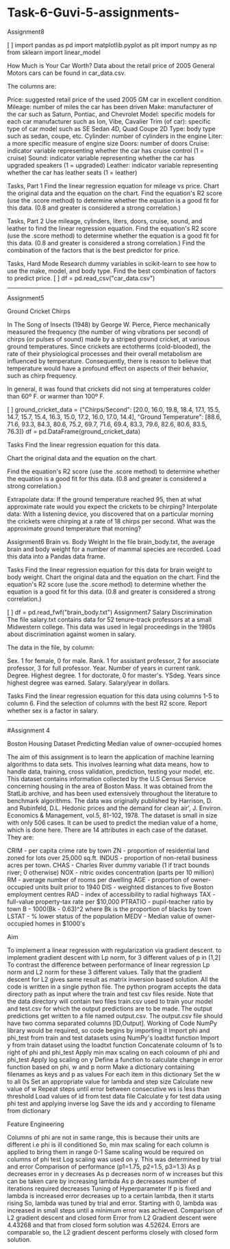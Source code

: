 # Task-6-Guvi-5-assignments-
Assignment8


[ ]
import pandas as pd
import matplotlib.pyplot as plt
import numpy as np
from sklearn import linear_model


How Much is Your Car Worth?
Data about the retail price of 2005 General Motors cars can be found in car_data.csv.

The columns are:

Price: suggested retail price of the used 2005 GM car in excellent condition.
Mileage: number of miles the car has been driven
Make: manufacturer of the car such as Saturn, Pontiac, and Chevrolet
Model: specific models for each car manufacturer such as Ion, Vibe, Cavalier
Trim (of car): specific type of car model such as SE Sedan 4D, Quad Coupe 2D
Type: body type such as sedan, coupe, etc.
Cylinder: number of cylinders in the engine
Liter: a more specific measure of engine size
Doors: number of doors
Cruise: indicator variable representing whether the car has cruise control (1 = cruise)
Sound: indicator variable representing whether the car has upgraded speakers (1 = upgraded)
Leather: indicator variable representing whether the car has leather seats (1 = leather)


Tasks, Part 1
Find the linear regression equation for mileage vs price.
Chart the original data and the equation on the chart.
Find the equation's R2 score (use the .score method) to determine whether the equation is a good fit for this data. (0.8 and greater is considered a strong correlation.)

Tasks, Part 2
Use mileage, cylinders, liters, doors, cruise, sound, and leather to find the linear regression equation.
Find the equation's R2 score (use the .score method) to determine whether the equation is a good fit for this data. (0.8 and greater is considered a strong correlation.)
Find the combination of the factors that is the best predictor for price.


Tasks, Hard Mode
Research dummy variables in scikit-learn to see how to use the make, model, and body type.
Find the best combination of factors to predict price.
[ ]
df = pd.read_csv("car_data.csv")



----------------------------------------------------------------------------------------------------------------------

Assignment5

Ground Cricket Chirps

In The Song of Insects (1948) by George W. Pierce, Pierce mechanically measured the frequency (the number of wing vibrations per second) of chirps (or pulses of sound) made by a striped ground cricket, at various ground temperatures. Since crickets are ectotherms (cold-blooded), the rate of their physiological processes and their overall metabolism are influenced by temperature. Consequently, there is reason to believe that temperature would have a profound effect on aspects of their behavior, such as chirp frequency.



In general, it was found that crickets did not sing at temperatures colder than 60º F. or warmer than 100º F.


[ ]
ground_cricket_data = {"Chirps/Second": [20.0, 16.0, 19.8, 18.4, 17.1, 15.5, 14.7,
                                         15.7, 15.4, 16.3, 15.0, 17.2, 16.0, 17.0,
                                         14.4],
                       "Ground Temperature": [88.6, 71.6, 93.3, 84.3, 80.6, 75.2, 69.7,
                                              71.6, 69.4, 83.3, 79.6, 82.6, 80.6, 83.5,
                                              76.3]}
df = pd.DataFrame(ground_cricket_data)


Tasks
Find the linear regression equation for this data.

Chart the original data and the equation on the chart.

Find the equation's R2 score (use the .score method) to determine whether the equation is a good fit for this data. (0.8 and greater is considered a strong correlation.)

Extrapolate data: If the ground temperature reached 95, then at what approximate rate would you expect the crickets to be chirping?
Interpolate data: With a listening device, you discovered that on a particular morning the crickets were chirping at a rate of 18 chirps per second. What was the approximate ground temperature that morning?



Assignment6
Brain vs. Body Weight
In the file brain_body.txt, the average brain and body weight for a number of mammal species are recorded. Load this data into a Pandas data frame.

Tasks
Find the linear regression equation for this data for brain weight to body weight.
Chart the original data and the equation on the chart.
Find the equation's R2 score (use the .score method) to determine whether the equation is a good fit for this data. (0.8 and greater is considered a strong correlation.)


[ ]
df = pd.read_fwf("brain_body.txt")
Assignment7
Salary Discrimination
The file salary.txt contains data for 52 tenure-track professors at a small Midwestern college. This data was used in legal proceedings in the 1980s about discrimination against women in salary.



The data in the file, by column:

Sex. 1 for female, 0 for male.
Rank. 1 for assistant professor, 2 for associate professor, 3 for full professor.
Year. Number of years in current rank.
Degree. Highest degree. 1 for doctorate, 0 for master's.
YSdeg. Years since highest degree was earned.
Salary. Salary/year in dollars.


Tasks
Find the linear regression equation for this data using columns 1-5 to column 6.
Find the selection of columns with the best  R2  score.
Report whether sex is a factor in salary.

---------------------------------------------------------------------------------------------------------------------------
#Assignment 4
 
Boston Housing Dataset
Predicting Median value of owner-occupied homes

The aim of this assignment is to learn the application of machine learning algorithms to data sets. This involves learning what data means, how to handle data, training, cross validation, prediction, testing your model, etc.
This dataset contains information collected by the U.S Census Service concerning housing in the area of Boston Mass. It was obtained from the StatLib archive, and has been used extensively throughout the literature to benchmark algorithms. The data was originally published by Harrison, D. and Rubinfeld, D.L. Hedonic prices and the demand for clean air', J. Environ. Economics & Management, vol.5, 81-102, 1978.
The dataset is small in size with only 506 cases. It can be used to predict the median value of a home, which is done here. There are 14 attributes in each case of the dataset. They are:


CRIM - per capita crime rate by town
ZN - proportion of residential land zoned for lots over 25,000 sq.ft.
INDUS - proportion of non-retail business acres per town.
CHAS - Charles River dummy variable (1 if tract bounds river; 0 otherwise)
NOX - nitric oxides concentration (parts per 10 million)
RM - average number of rooms per dwelling
AGE - proportion of owner-occupied units built prior to 1940
DIS - weighted distances to five Boston employment centres
RAD - index of accessibility to radial highways
TAX - full-value property-tax rate per $10,000
PTRATIO - pupil-teacher ratio by town
B - 1000(Bk - 0.63)^2 where Bk is the proportion of blacks by town
LSTAT - % lower status of the population
MEDV - Median value of owner-occupied homes in $1000's

 
Aim

To implement a linear regression with regularization via gradient descent.
to implement gradient descent with Lp norm, for 3 different values of p in (1,2]
To contrast the difference between performance of linear regression Lp norm and L2 norm for these 3 different values.
Tally that the gradient descent for L2 gives same result as matrix inversion based solution.
All the code is written in a single python file. The python program accepts the data directory path as input where the train and test csv files reside. Note that the data directory will contain two files train.csv used to train your model and test.csv for which the output predictions are to be made. The output predictions get written to a file named output.csv. The output.csv file should have two comma separated columns [ID,Output].
Working of Code
NumPy library would be required, so code begins by importing it
Import phi and phi_test from train and test datasets using NumPy's loadtxt function
Import y from train dataset using the loadtxt function
Concatenate coloumn of 1s to right of phi and phi_test
Apply min max scaling on each coloumn of phi and phi_test
Apply log scaling on y
Define a function to calculate change in error function based on phi, w and p norm
Make a dictionary containing filenames as keys and p as values
For each item in this dictionary
Set the w to all 0s
Set an appropriate value for lambda and step size
Calculate new value of w
Repeat steps until error between consecutive ws is less than threshold
Load values of id from test data file
Calculate y for test data using phi test and applying inverse log
Save the ids and y according to filename from dictionary

 
Feature Engineering

Columns of phi are not in same range, this is because their units are different i.e phi is ill conditioned
So, min max scaling for each column is applied to bring them in range 0-1
Same scaling would be required on columns of phi test
Log scaling was used on y. This was determined by trial and error
Comparison of performance
(p1=1.75, p2=1.5, p3=1.3)
As p decreases error in y decreases
As p decreases norm of w increases but this can be taken care by increasing lambda
As p decreases number of iterations required decreases
Tuning of Hyperparameter
If p is fixed and lambda is increased error decreases up to a certain lambda, then it starts rising
So, lambda was tuned by trial and error.
Starting with 0, lambda was increased in small steps until a minimum error was achieved.
Comparison of L2 gradient descent and closed form
Error from L2 Gradient descent were 4.43268 and that from closed form solution was 4.52624.
Errors are comparable so, the L2 gradient descent performs closely with closed form solution.

